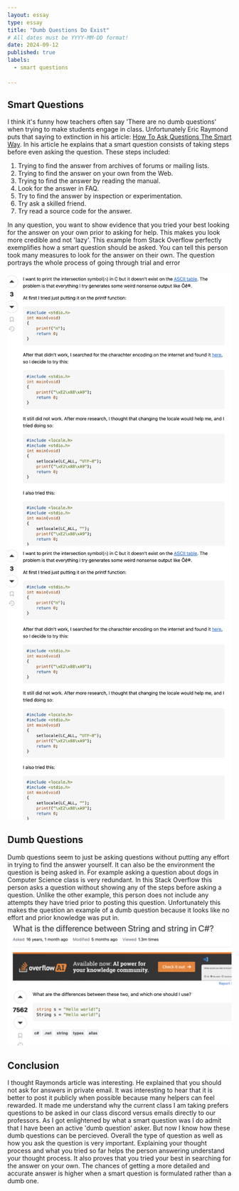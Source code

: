 ```yaml
---
layout: essay
type: essay
title: "Dumb Questions Do Exist"
# All dates must be YYYY-MM-DD format!
date: 2024-09-12
published: true
labels:
  - smart questions

---
```

## Smart Questions

I think it's funny how teachers often say 'There are no dumb questions' when trying to make students engage in class. Unfortunately Eric Raymond puts that saying to extinction in his article: [How To Ask Questions The Smart Way](https://http://www.catb.org/esr/faqs/smart-questions.html). In his article he explains that a smart question consists of taking steps before even asking the question.
These steps included: 
1. Trying to find the answer from archives of forums or mailing lists.
2. Trying to find the answer on your own from the Web.
3. Trying to find the answer by reading the manual.
4. Look for the answer in FAQ.
5. Try to find the answer by inspection or experimentation.
6. Try ask a skilled friend.
7. Try read a source code for the answer.

In any question, you want to show evidence that you tried your best looking for the answer on your own prior to asking for help. This makes you look more credible and not 'lazy'. This example from Stack Overflow perfectly exemplifies how a smart question should be asked. You can tell this person took many measures to look for the answer on their own. The question portrays the whole process of going through trial and error 

<img class="img-fluid" src="../img/SmartQuestionEx1.png">  
<img class="img-fluid" src="../img/SmartQuestionEx1.png">

## Dumb Questions
Dumb questions seem to just be asking questions without putting any effort in trying to find the answer yourself. It can also be the environment the question is being asked in. For example asking a question about dogs in Computer Science class is very redundant. 
In this Stack Overflow this person asks a question without showing any of the steps before asking a question. Unlike the other example, this person does not include any attempts they have tried prior to posting this question. Unfortunately this makes the question an example of a dumb question because it looks like no effort and prior knowledge was put in. 
<img class="img-fluid" src="../img/DumbQuestionEx.png">
## Conclusion
I thought Raymonds article was interesting. He explained that you should not ask for answers in private email. It was interesting to hear that it is better to post it publicly when possible because many helpers can feel rewarded. It made me understand why the current class I am taking prefers questions to be asked in our class discord versus emails directly to our professors. As I got enlightened by what a smart question was I do admit that I have been an active 'dumb question' asker. But now I know how these dumb questions can be percieved. Overall the type of question as well as how you ask the question is very important. Explaining your thought process and what you tried so far helps the person answering understand your thought process. It also proves that you tried your best in searching for the answer on your own. The chances of getting a more detailed and accurate answer is higher when a smart question is formulated rather than a dumb one. 
